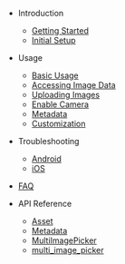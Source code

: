 - Introduction

  - [Getting Started](gettingstarted.md)
  - [Initial Setup](initialsetup.md)

- Usage

  - [Basic Usage](basicusage.md)
  - [Accessing Image Data](imagedata.md)
  - [Uploading Images](upload.md)
  - [Enable Camera](enablecamera.md)
  - [Metadata](metadata.md)
  - [Customization](theming.md)

- Troubleshooting

  - [Android](androudtroubleshooting.md)
  - [iOS](iostroubleshooting.md)

- [FAQ](faq.md)

- API Reference
  - [Asset](https://pub.dartlang.org/documentation/multi_image_picker/latest/asset/Asset-class.html)
  - [Metadata](https://pub.dartlang.org/documentation/multi_image_picker/latest/metadata/Metadata-class.html)
  - [MultiImagePicker](https://pub.dartlang.org/documentation/multi_image_picker/latest/picker/MultiImagePicker-class.html)
  - [multi_image_picker](https://pub.dartlang.org/documentation/multi_image_picker/latest/multi_image_picker/multi_image_picker-library.html)